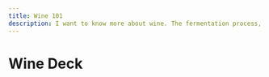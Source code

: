 ```yaml
---
title: Wine 101
description: I want to know more about wine. The fermentation process, the history, the varieties and classifications. This is my attempt to memorize interesting facts and enjoy the experience of wine drinking even more. 🍷
---
```


# Wine Deck
